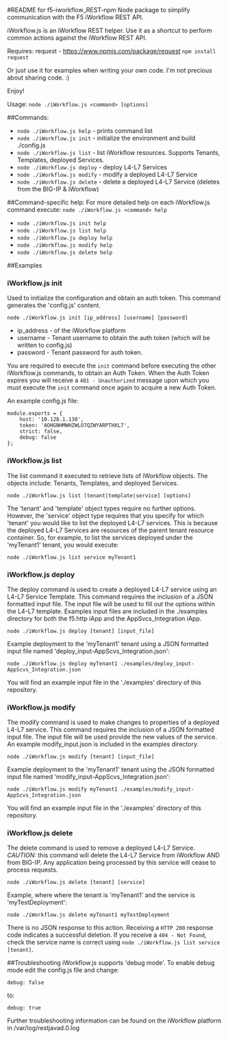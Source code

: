 #README for f5-iworkflow_REST-npm
Node package to simplify communication with the F5 iWorkflow REST API.

iWorkflow.js is an iWorkflow REST helper. Use it as a shortcut to perform common actions against the iWorkflow REST API.

Requires: request - https://www.npmjs.com/package/request
`npm install request`

Or just use it for examples when writing your own code. I'm not precious about sharing code. :)

Enjoy!

Usage: `node ./iWorkflow.js <command> [options]`

##Commands:
* `node ./iWorkflow.js help` - prints command list
* `node ./iWorkflow.js init` - initialize the environment and build ./config.js
* `node ./iWorkflow.js list` - list iWorkflow resources. Supports Tenants, Templates, deployed Services.
* `node ./iWorkflow.js deploy` - deploy L4-L7 Services
* `node ./iWorkflow.js modify` - modify a deployed L4-L7 Service
* `node ./iWorkflow.js delete` - delete a deployed L4-L7 Service (deletes from the BIG-IP & iWorkflow)

##Command-specific help:
For more detailed help on each iWorkflow.js command execute: `node ./iWorkflow.js <command> help`
* `node ./iWorkflow.js init help`
* `node ./iWorkflow.js list help`
* `node ./iWorkflow.js deploy help`
* `node ./iWorkflow.js modify help`
* `node ./iWorkflow.js delete help`

##Examples
### iWorkflow.js init
Used to initialize the configuration and obtain an auth token. This command generates the 'config.js' content.

`node ./iWorkflow.js init [ip_address] [username] [password]`

- ip_address - of the iWorkflow platform
- username - Tenant username to obtain the auth token (which will be written to config.js)
- password - Tenant password for auth token.

You are required to execute the `init` command before executing the other iWorkflow.js commands, to obtain an Auth Token. When the Auth Token expires you will receive a `401 - Unauthorized` message upon which you must execute the `init` command once again to acquire a new Auth Token.

An example config.js file:

```
module.exports = {
	host: '10.128.1.130',
	token: 'AOHGNHMWHZWLO7QZWYARPTHXL7',
	strict: false,
	debug: false
};
```

### iWorkflow.js list
The list command it executed to retrieve lists of iWorkflow objects. The objects include: Tenants, Templates, and deployed Services.

`node ./iWorkflow.js list [tenant|template|service] [options]`

The 'tenant' and 'template' object types require no further options. However, the 'service' object type requires that you specify for which 'tenant' you would like to list the deployed L4-L7 services. This is because the deployed L4-L7 Services are resources of the parent tenant resource container. So, for example, to list the services deployed under the 'myTenant1' tenant, you would execute:

`node ./iWorkflow.js list service myTenant1`

### iWorkflow.js deploy
The deploy command is used to create a deployed L4-L7 service using an L4-L7 Service Template. This command requires the inclusion of a JSON formatted input file. The input file will be used to fill out the options within the L4-L7 template. Examples input files are included in the ./examples directory for both the f5.http iApp and the AppSvcs_Integration iApp.

`node ./iWorkflow.js deploy [tenant] [input_file]`

Example deployment to the 'myTenant1' tenant using a JSON formatted input file named 'deploy_input-AppScvs_Integration.json':

`node ./iWorkflow.js deploy myTenant1 ./examples/deploy_input-AppScvs_Integration.json`

You will find an example input file in the './examples' directory of this repository.

### iWorkflow.js modify
The modify command is used to make changes to properties of a deployed L4-L7 service. This command requires the inclusion of a JSON formatted input file. The input file will be used provide the new values of the service. An example modify_input.json is included in the examples directory.

`node ./iWorkflow.js modify [tenant] [input_file]`

Example deployment to the 'myTenant1' tenant using the JSON formatted input file named 'modify_input-AppScvs_Integration.json':

`node ./iWorkflow.js modify myTenant1 ./examples/modify_input-AppScvs_Integration.json`

You will find an example input file in the './examples' directory of this repository.


### iWorkflow.js delete
The delete command is used to remove a deployed L4-L7 Service. *CAUTION:* this command will delete the L4-L7 Service from iWorkflow AND from BIG-IP. Any application being processed by this service will cease to process requests.

`node ./iWorkflow.js delete [tenant] [service]`

Example, where where the tenant is 'myTenant1' and the service is 'myTestDeployment':

`node ./iWorkflow.js delete myTenant1 myTestDeployment`

There is no JSON response to this action. Receiving a `HTTP 200` response code indicates a successful deletion. If you receive a `404 - Not Found`, check the service name is correct using `node ./iWorkflow.js list service [tenant]`.

##Troubleshooting
iWorkflow.js supports 'debug mode'. To enable debug mode edit the config.js file and change:

`debug: false`

to:

`debug: true`

Further troubleshooting information can be found on the iWorkflow platform in /var/log/restjavad.0.log
